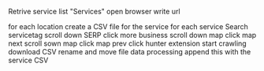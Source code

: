 Retrive service list "Services"
open browser 
write url

for each location 
    create a CSV file for the service
    for each service
        Search servicetag
        scroll down SERP
        click more business
        scroll down map
        click map next
        scroll sown map
        click map prev
        click hunter extension
        start crawling 
        download CSV
        rename and move file
        data processing 
        append this with the service CSV
        